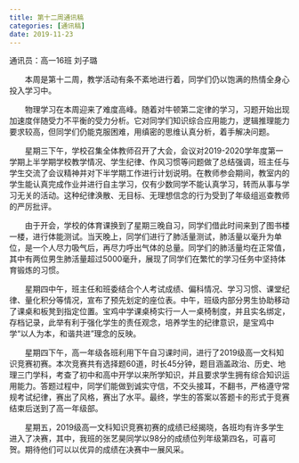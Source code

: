 ```yaml
---
title: 第十二周通讯稿
categories: [通讯稿]
date: 2019-11-23
---
```


通讯员：高一16班 刘子璐

　　本周是第十二周，教学活动有条不紊地进行着，同学们仍以饱满的热情全身心投入学习中。

　　物理学习在本周迎来了难度高峰。随着对牛顿第二定律的学习，习题开始出现加速度伴随受力不平衡的受力分析。它对同学们知识综合应用能力，逻辑推理能力要求较高，但同学们仍能克服困难，用缜密的思维认真分析，着手解决问题。

　　星期三下午，学校召集全体教师召开了大会，会议对2019-2020学年度第一学期上半学期学校教学情况、学生纪律、作风习惯等问题做了总结强调，班主任与学生交流了会议精神并对下半学期工作进行计划说明。在教师参会期间，教室内的学生能认真完成作业并进行自主学习，仅有少数同学不能认真学习，转而从事与学习无关的活动。这种纪律涣散、无目标、无理想信念的行为受到了年级组巡查教师的严厉批评。

　　由于开会，学校的体育课换到了星期三晚自习，同学们借此时间来到了图书楼一楼，进行体能测试。当天晚上，同学们进行了肺活量测试，肺活量以毫升为单位，是一个人尽力吸气后，再尽力呼出气体的总量。同学们的肺活量均在正常值，其中有两位男生肺活量超过5000毫升，展现了同学们在繁忙的学习任务中坚持体育锻炼的习惯。

　　星期四中午，班主任和班委结合个人考试成绩、偏科情况、学习习惯、课堂纪律、量化积分等情况，宣布了预先划定的座位表。中午，班级内部分男生协助移动了课桌和板凳到指定位置。宝鸡中学课桌椅实行一人一桌椅制度，并且实名绑定，存档记录，此举有利于强化学生的责任观念，培养学生的纪律意识，是宝鸡中学“以人为本，和谐共进”理念的反映。

　　星期四下午，高一年级各班利用下午自习课时间，进行了2019级高一文科知识竞赛初赛。本次竞赛共有选择题60道，时长45分钟，题目涵盖政治、历史、地理三门学科，考查了初中和高中开学以来所学知识，并且要求学生拥有综合知识运用能力。答题过程中，同学们能做到诚实守信，不交头接耳，不翻书，严格遵守常规考试纪律，赛出了风格，赛出了水平。最终，学生的答案以答题卡的形式于竞赛结束后送到了高一年级部。

　　星期五，2019级高一文科知识竞赛初赛的成绩已经揭晓，各班均有许多学生进入了决赛，其中，我班的张艺昊同学以98分的成绩位列年级第四名，可喜可贺。期待他们可以以优异的成绩在决赛中一展风采。
